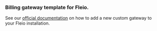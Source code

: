### Billing gateway template for Fleio.

See our [official documentation](https://fleio.com/docs/developer/billing-gateways.html) on how to add a new custom gateway to
your Fleio installation.
